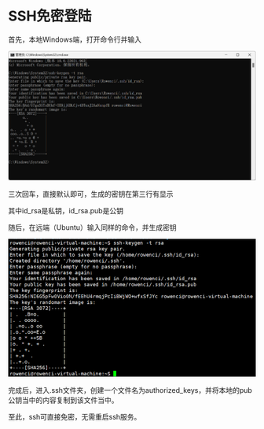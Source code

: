 # SSH免密登陆

首先，本地Windows端，打开命令行并输入

![image-20221220115355310](https://raw.githubusercontent.com/rowenci/ImagePool/main/img/typora202212201154424.png)

三次回车，直接默认即可，生成的密钥在第三行有显示

其中id_rsa是私钥，id_rsa.pub是公钥

随后，在远端（Ubuntu）输入同样的命令，并生成密钥

![image-20221220115710062](https://raw.githubusercontent.com/rowenci/ImagePool/main/img/typora202212201157097.png)

完成后，进入.ssh文件夹，创建一个文件名为authorized_keys，并将本地的pub公钥当中的内容复制到该文件当中。

至此，ssh可直接免密，无需重启ssh服务。